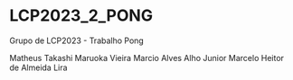 # LCP2023_2_PONG

Grupo de LCP2023 - Trabalho Pong

Matheus Takashi Maruoka Vieira
Marcio Alves Alho Junior
Marcelo Heitor de Almeida Lira
